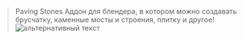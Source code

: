 > Paving Stones
Аддон для блендера, в котором можно создавать брусчатку, каменные мосты и строения, плитку и другое!
![альтернативный текст]()
